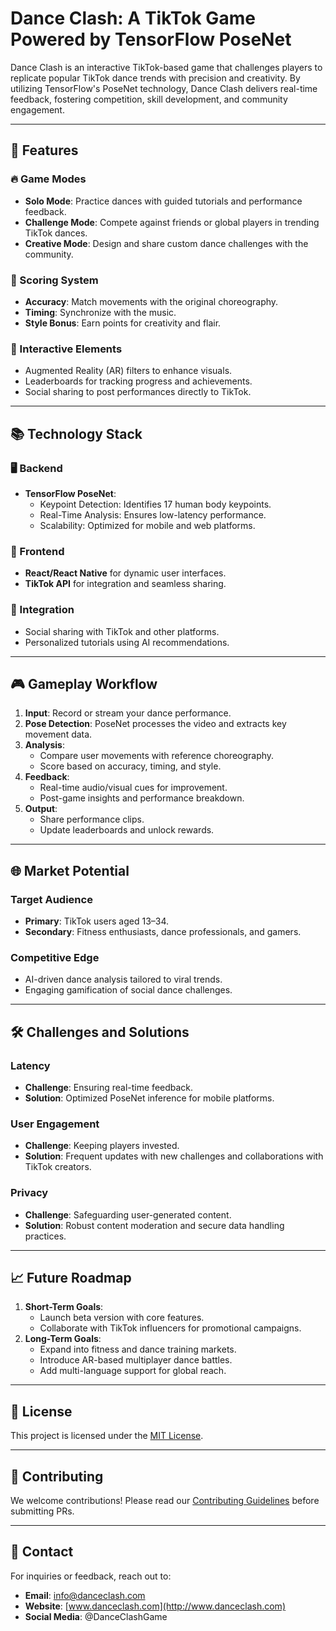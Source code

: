# Dance Clash: A TikTok Game Powered by TensorFlow PoseNet

Dance Clash is an interactive TikTok-based game that challenges players to replicate popular TikTok dance trends with precision and creativity. By utilizing TensorFlow's PoseNet technology, Dance Clash delivers real-time feedback, fostering competition, skill development, and community engagement.

---

## 🚀 Features

### 🔥 Game Modes
- **Solo Mode**: Practice dances with guided tutorials and performance feedback.
- **Challenge Mode**: Compete against friends or global players in trending TikTok dances.
- **Creative Mode**: Design and share custom dance challenges with the community.

### 🎯 Scoring System
- **Accuracy**: Match movements with the original choreography.
- **Timing**: Synchronize with the music.
- **Style Bonus**: Earn points for creativity and flair.

### 🌟 Interactive Elements
- Augmented Reality (AR) filters to enhance visuals.
- Leaderboards for tracking progress and achievements.
- Social sharing to post performances directly to TikTok.

---

## 📚 Technology Stack

### 🖥️ Backend
- **TensorFlow PoseNet**:
  - Keypoint Detection: Identifies 17 human body keypoints.
  - Real-Time Analysis: Ensures low-latency performance.
  - Scalability: Optimized for mobile and web platforms.

### 📱 Frontend
- **React/React Native** for dynamic user interfaces.
- **TikTok API** for integration and seamless sharing.

### 🔗 Integration
- Social sharing with TikTok and other platforms.
- Personalized tutorials using AI recommendations.

---

## 🎮 Gameplay Workflow

1. **Input**: Record or stream your dance performance.
2. **Pose Detection**: PoseNet processes the video and extracts key movement data.
3. **Analysis**:
   - Compare user movements with reference choreography.
   - Score based on accuracy, timing, and style.
4. **Feedback**:
   - Real-time audio/visual cues for improvement.
   - Post-game insights and performance breakdown.
5. **Output**:
   - Share performance clips.
   - Update leaderboards and unlock rewards.

---

## 🌐 Market Potential

### Target Audience
- **Primary**: TikTok users aged 13–34.
- **Secondary**: Fitness enthusiasts, dance professionals, and gamers.

### Competitive Edge
- AI-driven dance analysis tailored to viral trends.
- Engaging gamification of social dance challenges.

---

## 🛠️ Challenges and Solutions

### Latency
- **Challenge**: Ensuring real-time feedback.
- **Solution**: Optimized PoseNet inference for mobile platforms.

### User Engagement
- **Challenge**: Keeping players invested.
- **Solution**: Frequent updates with new challenges and collaborations with TikTok creators.

### Privacy
- **Challenge**: Safeguarding user-generated content.
- **Solution**: Robust content moderation and secure data handling practices.

---

## 📈 Future Roadmap

1. **Short-Term Goals**:
   - Launch beta version with core features.
   - Collaborate with TikTok influencers for promotional campaigns.
2. **Long-Term Goals**:
   - Expand into fitness and dance training markets.
   - Introduce AR-based multiplayer dance battles.
   - Add multi-language support for global reach.

---

## 📄 License

This project is licensed under the [MIT License](LICENSE).

---

## 🤝 Contributing

We welcome contributions! Please read our [Contributing Guidelines](CONTRIBUTING.md) before submitting PRs.

---

## 📧 Contact

For inquiries or feedback, reach out to:  
- **Email**: info@danceclash.com  
- **Website**: [www.danceclash.com](http://www.danceclash.com)  
- **Social Media**: @DanceClashGame
